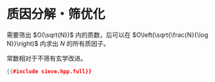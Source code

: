 # 质因分解・筛优化

需要筛出 $O(\sqrt{N})$ 内的质数，后可以在 $O\left(\sqrt{\frac{N}{\log N}}\right)$ 内求出 $N$ 的所有质因子。

常数相对于不筛有玄学改进。

```cpp
{{#include sieve.hpp.full}}
```
